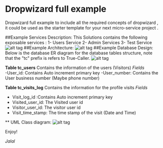 # Dropwizard full example
Dropwizard full example to include all the required concepts of dropwizard , 
it could be used as the starter template  for your next micro-service project .

##Example Services Description:
This Solutions contains the following exposable services : 
1- Users Service 
2- Admin Services
3- Test Service
![alt tag](https://github.com/kiswanij/drop-wizard-full-example/blob/master/design/services.PNG)
##Example Architecture:
![alt tag](https://github.com/kiswanij/drop-wizard-full-example/blob/master/design/archiecture.PNG)
##Example Database Design: 
 Below is the database ER diagram for the database tables structure, note that the "tc" prefix is refers to True-Caller.
![alt tag](https://github.com/kiswanij/drop-wizard-full-example/blob/master/design/erd.PNG)

**Table	tc_users**
Contains the information of  the users (Visitors)
*Fields*	
-User_id: Contains Auto increment primary key
-User_number: Contains the User business number (Maybe phone number)

**Table	tc_visits_log**
Contains the information for the profile visits 
*Fields*	
- Visit_log_id :Contains Auto increment primary key
- Visited_user_id: The Visited user id
- Visitor_user_id: The visitor user id
- Visit_time_stamp: The time stamp of the visit (Date and Time)

** UML Class diagram:
![alt tag](https://github.com/kiswanij/drop-wizard-full-example/blob/master/design/class-diagram.PNG)

Enjoy!

*Jalal*